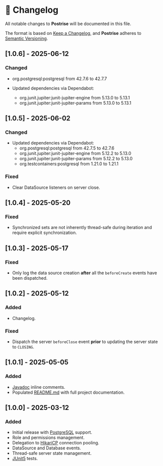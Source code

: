 # :memo: Changelog

All notable changes to **Postrise** will be documented in this file.

The format is based on [Keep a Changelog](https://keepachangelog.com/en/1.1.0/),
and **Postrise** adheres to [Semantic Versioning](https://semver.org/spec/v2.0.0.html).

## [1.0.6] - 2025-06-12

### Changed

-   org.postgresql:postgresql from 42.7.6 to 42.7.7

-   Updated dependencies via Dependabot:
    -   org.junit.jupiter:junit-jupiter-engine from 5.13.0 to 5.13.1
    -   org.junit.jupiter:junit-jupiter-params from 5.13.0 to 5.13.1

## [1.0.5] - 2025-06-02

### Changed

-   Updated dependencies via Dependabot:
    -   org.postgresql:postgresql from 42.7.5 to 42.7.6
    -   org.junit.jupiter:junit-jupiter-engine from 5.12.2 to 5.13.0
    -   org.junit.jupiter:junit-jupiter-params from 5.12.2 to 5.13.0
    -   org.testcontainers:postgresql from 1.21.0 to 1.21.1

### Fixed

-   Clear DataSource listeners on server close.

## [1.0.4] - 2025-05-20

### Fixed

-   Synchronized sets are not inherently thread-safe during iteration and require explicit synchronization.

## [1.0.3] - 2025-05-17

### Fixed

-   Only log the data source creation **after** all the `beforeCreate` events have been dispatched.

## [1.0.2] - 2025-05-12

### Added

-   Changelog.

### Fixed

-   Dispatch the server `beforeClose` event **prior** to updating the server state to `CLOSING`.

## [1.0.1] - 2025-05-05

### Added

-   [Javadoc](https://javadoc.io/doc/org.adonix/postrise) inline comments.
-   Populated [README.md](README.md) with full project documentation.

## [1.0.0] - 2025-03-12

### Added

-   Initial release with [PostgreSQL](https://www.postgresql.org) support.
-   Role and permissions management.
-   Delegation to [HikariCP](https://github.com/brettwooldridge/HikariCP) connection pooling.
-   DataSource and Database events.
-   Thread-safe server state management.
-   [JUnit5](https://junit.org/junit5/) tests.

